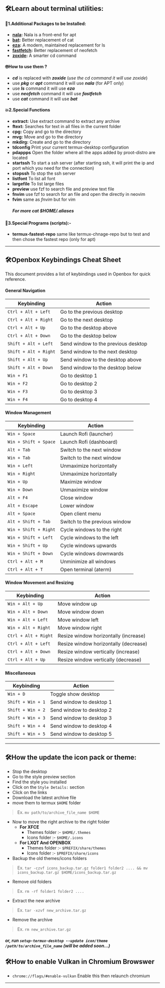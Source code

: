 ## :hammer_and_wrench:Learn about terminal utilities:

#### :jigsaw:1.Additional Packages to be Installed:
- **[nala](https://github.com/volitank/nala):** Nala is a front-end  for apt
- **[bat](https://github.com/sharkdp/bat):** Better replacement of cat
- **[eza](https://github.com/eza-community/eza):** A modern, maintained replacement for ls
- **[fastfetch](https://github.com/fastfetch-cli/fastfetch):** Better replacement of neofetch
- **[zoxide](https://github.com/ajeetdsouza/zoxide):** A smarter cd command

#### :nerd_face:How to use them ?
- ***cd*** is replaced with ***zoxide*** (*use the cd command it will use zoxide*)
- use ***pkg*** or ***apt*** command it will use ***nala*** (for APT only)
- use ***ls*** command it will use ***eza***
- use ***neofetch*** command it will use ***fastfetch***
- use ***cat*** command it will use ***bat***
#### :boom:2.Special Functions

- **extract:** Use extract command to extract any archive
- **ftext:** Searches for text in all files in the current folder
- **cpg:** Copy and go to the directory
- **mvg:** Move and go to the directory
- **mkdirg:** Create and go to the directory
- **tdconfig** Print your current termux-desktop configuration
- **pdappps** Open the folder where all the apps added by proot-distro are located
- **startssh** To start a ssh server (after starting ssh, it will print the ip and port which you need for the connection)
- **stopssh** To stop the ssh server
- **listfont** To list all font
- **largefile** To list large files
- **preview** use fzf to search file and preview text file
- **fnvim** use fzf to search for an file and open the directly in neovim
- **fvim** same as *fnvim* but for vim
  ##### For more cat $HOME/.aliases

#### :jigsaw:3.Special Programs (scripts):-
- **termux-fastest-repo** same like termux-chnage-repo but to test and then chose the fastest repo (only for apt)

---

## :hammer_and_wrench:Openbox Keybindings Cheat Sheet

This document provides a list of keybindings used in Openbox for quick reference.

#### General Navigation

| **Keybinding**              | **Action**                                 |
|-----------------------------|--------------------------------------------|
| `Ctrl + Alt + Left`          | Go to the previous desktop                 |
| `Ctrl + Alt + Right`         | Go to the next desktop                     |
| `Ctrl + Alt + Up`            | Go to the desktop above                    |
| `Ctrl + Alt + Down`          | Go to the desktop below                    |
| `Shift + Alt + Left`         | Send window to the previous desktop        |
| `Shift + Alt + Right`        | Send window to the next desktop            |
| `Shift + Alt + Up`           | Send window to the desktop above           |
| `Shift + Alt + Down`         | Send window to the desktop below           |
| `Win + F1`                   | Go to desktop 1                            |
| `Win + F2`                   | Go to desktop 2                            |
| `Win + F3`                   | Go to desktop 3                            |
| `Win + F4`                   | Go to desktop 4                            |

#### Window Management

| **Keybinding**              | **Action**                                 |
|-----------------------------|--------------------------------------------|
| `Win + Space`                | Launch Rofi (launcher)                     |
| `Win + Shift + Space`        | Launch Rofi (dashboard)                    |
| `Alt + Tab`                  | Switch to the next window                  |
| `Win + Tab`                  | Switch to the next window                  |
| `Win + Left`                 | Unmaximize horizontally                    |
| `Win + Right`                | Unmaximize horizontally                    |
| `Win + Up`                   | Maximize window                            |
| `Win + Down`                 | Unmaximize window                          |
| `Alt + F4`                   | Close window                               |
| `Alt + Escape`               | Lower window                               |
| `Alt + Space`                | Open client menu                           |
| `Alt + Shift + Tab`          | Switch to the previous window              |
| `Win + Shift + Right`        | Cycle windows to the right                 |
| `Win + Shift + Left`         | Cycle windows to the left                  |
| `Win + Shift + Up`           | Cycle windows upwards                      |
| `Win + Shift + Down`         | Cycle windows downwards                    |
| `Ctrl + Alt + M`             | Unminimize all windows                     |
| `Ctrl + Alt + T`             | Open terminal (aterm)                      |

#### Window Movement and Resizing

| **Keybinding**              | **Action**                                 |
|-----------------------------|--------------------------------------------|
| `Win + Alt + Up`             | Move window up                            |
| `Win + Alt + Down`           | Move window down                          |
| `Win + Alt + Left`           | Move window left                          |
| `Win + Alt + Right`          | Move window right                         |
| `Ctrl + Alt + Right`         | Resize window horizontally (increase)     |
| `Ctrl + Alt + Left`          | Resize window horizontally (decrease)     |
| `Ctrl + Alt + Down`          | Resize window vertically (increase)       |
| `Ctrl + Alt + Up`            | Resize window vertically (decrease)       |

#### Miscellaneous

| **Keybinding**              | **Action**                                 |
|-----------------------------|--------------------------------------------|
| `Win + D`                   | Toggle show desktop                        |
| `Shift + Win + 1`           | Send window to desktop 1                   |
| `Shift + Win + 2`           | Send window to desktop 2                   |
| `Shift + Win + 3`           | Send window to desktop 3                   |
| `Shift + Win + 4`           | Send window to desktop 4                   |
| `Shift + Win + 5`           | Send window to desktop 5                   |

---

## :hammer_and_wrench:How the update the icon pack or theme:

- Stop the desktop
- Go to the style preview section
- Find the style you installed
- Click on the `Style Details:` section
- Click on the links
- Download the latest archive file
- move them to termux `$HOME` folder
> Ex. `mv path/to/archive_file_name $HOME`
- Now to move the right archive to the right folder
  - <b>For XFCE</b>
    - Themes folder :- `$HOME/.themes`
    - Icons folder :- `$HOME/.icons`
  - <b>For LXQT And OPENBOX</b>
    - Themes folder :- `$PREFIX/share/themes`
    -  Icons folder :- `$PREFIX/share/icons`
- Backup the old themes/icons folders
> Ex. `tar -czvf icons_backup.tar.gz folder1 folder2 .... && mv icons_backup.tar.gz $HOME/icons_backup.tar.gz`
- Remove old folders
> Ex. `rm -rf folder1 folder2 ....`
- Extract the new archive
> Ex. `tar -xzvf new_archive.tar.gz`
- Remove the archive
> Ex. `rm new_archive.tar.gz`

##### or, run `setup-termux-desktop --update icon/theme /path/to/archive_file_name` (will be added soon...)

## :hammer_and_wrench:How to enable Vulkan in Chromium Browswer

- `chrome://flags/#enable-vulkan` Enable this then relaunch chromium

---
